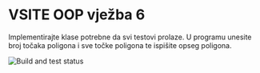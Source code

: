 ﻿# VSITE OOP vježba 6

Implementirajte klase potrebne da svi testovi prolaze.
U programu unesite broj točaka poligona i sve točke poligona te ispišite opseg poligona.

![Build and test status](../../actions/workflows/msbuild.yml/badge.svg)
